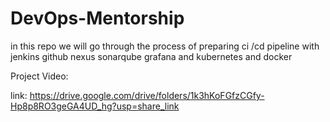 # DevOps-Mentorship

in this repo we will go through the process of preparing ci /cd pipeline with jenkins github nexus sonarqube grafana and kubernetes and docker 

Project Video:

link: https://drive.google.com/drive/folders/1k3hKoFGfzCGfy-Hp8p8RO3geGA4UD_hg?usp=share_link
